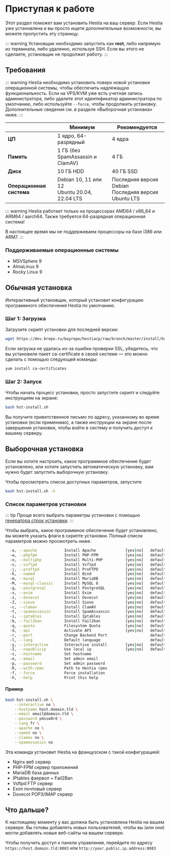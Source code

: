 # Приступая к работе

Этот раздел поможет вам установить Hestia на ваш сервер. Если Hestia уже установлена и вы просто ищете дополнительные возможности, вы можете пропустить эту страницу.

::: warning
Установщик необходимо запустить как **root**, либо напрямую из терминала, либо удаленно, используя SSH. Если вы этого не сделаете, установщик не продолжит работу.
:::

## Требования

::: warning
Hestia необходимо установить поверх новой установки операционной системы, чтобы обеспечить надлежащую функциональность.
Если на VPS/KVM уже есть учетная запись администратора, либо удалите этот идентификатор администратора по умолчанию, либо используйте `--force`, чтобы продолжить установку. Дополнительные сведения см. в разделе «Выборочная установка» ниже.
:::

| | Минимум | Рекомендуется |
| -------------------- | --------------------------------------------- | ------------------------------------ |
| **ЦП** | 1 ядро, 64-разрядный | 4 ядра |
| **Память** | 1 ГБ (без SpamAssassin и ClamAV) | 4 ГБ |
| **Диск** | 10 ГБ HDD | 40 ГБ SSD |
| **Операционная система** | Debian 10, 11 или 12<br>Ubuntu 20.04, 22.04 LTS | Последняя версия Debian <br> Последняя версия Ubuntu LTS |

::: warning
Hestia работает только на процессорах AMD64 / x86_64 и ARM64 / aarch64. Также требуется 64-разрядная операционная система!

В настоящее время мы не поддерживаем процессоры на базе i386 или ARM7.
:::

### Поддерживаемые операционные системы

- MSVSphere 9
- AlmaLinux 9
- Rocky Linux 9

## Обычная установка

Интерактивный установщик, который установит конфигурацию программного обеспечения Hestia по умолчанию.

### Шаг 1: Загрузка

Загрузите скрипт установки для последней версии:

```bash
wget https://dev.brepo.ru/bayrepo/hestiacp/raw/branch/master/install/hst-install.sh
```

Если загрузка не удалась из-за ошибки проверки SSL, убедитесь, что вы установили пакет ca-certificate в своей системе — это можно сделать с помощью следующей команды:

```bash
yum install ca-certificates
```

### Шаг 2: Запуск

Чтобы начать процесс установки, просто запустите скрипт и следуйте инструкциям на экране:

```bash
bash hst-install.sh
```

Вы получите приветственное письмо по адресу, указанному во время установки (если применимо), а также инструкции на экране после завершения установки, чтобы войти в систему и получить доступ к вашему серверу.

## Выборочная установка

Если вы хотите настроить, какое программное обеспечение будет установлено, или хотите запустить автоматическую установку, вам нужно будет запустить выборочную установку.

Чтобы просмотреть список доступных параметров, запустите

```bash
bash hst-install.sh -h
```

### Список параметров установки

::: tip
Проще всего выбрать параметры установки с помощью [генератора строк установки](/install.md).
:::

Чтобы выбрать, какое программное обеспечение будет установлено, вы можете указать флаги в скрипте установки. Полный список параметров можно просмотреть ниже.

```bash
  -a, --apache            Install Apache             [yes|no]   default: yes
  -w, --phpfpm            Install PHP-FPM            [yes|no]   default: yes
  -o, --multiphp          Install Multi-PHP          [yes|no]   default: no
  -v, --vsftpd            Install Vsftpd             [yes|no]   default: yes
  -j, --proftpd           Install ProFTPD            [yes|no]   default: no
  -k, --named             Install Bind               [yes|no]   default: yes
  -m, --mysql             Install MariaDB            [yes|no]   default: yes
  -M, --mysql-classic     Install MySQL 8            [yes|no]   default: no
  -g, --postgresql        Install PostgreSQL         [yes|no]   default: no
  -x, --exim              Install Exim               [yes|no]   default: yes
  -z, --dovecot           Install Dovecot            [yes|no]   default: yes
  -Z, --sieve             Install Sieve              [yes|no]   default: no
  -c, --clamav            Install ClamAV             [yes|no]   default: no
  -t, --spamassassin      Install SpamAssassin       [yes|no]   default: yes
  -i, --iptables          Install Iptables           [yes|no]   default: yes
  -b, --fail2ban          Install Fail2ban           [yes|no]   default: yes
  -q, --quota             Filesystem Quota           [yes|no]   default: no
  -d, --api               Activate API               [yes|no]   default: yes
  -r, --port              Change Backend Port                   default: 8083
  -l, --lang              Default language                      default: en
  -y, --interactive       Interactive install        [yes|no]   default: yes
  -I, --nopublicip        Use local ip               [yes|no]   default: yes
  -s, --hostname          Set hostname
  -e, --email             Set admin email
  -p, --password          Set admin password
  -R, --with-rpms         Path to Hestia rpms
  -f, --force             Force installation
  -h, --help              Print this help

```

#### Пример

```bash
bash hst-install.sh \
	--interactive no \
	--hostname host.domain.tld \
	--email email@domain.tld \
	--password p4ssw0rd \
	--lang fr \
	--apache no \
	--named no \
	--clamav no \
	--spamassassin no
```

Эта команда установит Hestia на французском с такой конфигурацией:

- Nginx веб сервер
- PHP-FPM сервер приложений
- MariaDB база данных
- IPtables фаервол + Fail2Ban
- Vsftpd FTP сервер
- Exim почтовый сервер
- Dovecot POP3/IMAP сервер

## Что дальше?

К настоящему моменту у вас должна быть установлена ​​Hestia на вашем сервере. Вы готовы добавлять новых пользователей, чтобы вы (или они) могли добавлять новые веб-сайты на вашем сервере.

Чтобы получить доступ к панели управления, перейдите по адресу `https://host.domain.tld:8083` или `http://your.public.ip.address:8083`
